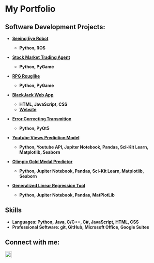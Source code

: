 <h1>My Portfolio 

<h2> Software Development Projects:</h2>

-  <b>[Seeing Eye Robot](https://github.com/samchristoph/ITCS-5150-Project)
    *  Python, ROS
 
-  <b>[Stock Market Trading Agent](https://github.com/Nick-Petruccelli/stockBot)
    *  Python, PyGame

-  <b>[RPG Rouglike](https://github.com/DungeonCrawlerProject/py-dungeon-crawler)
    *  Python, PyGame
  
-  <b>[BlackJack Web App](https://github.com/Nick-Petruccelli/Web-App-BlackJack)
    *  HTML, JavaScript, CSS
    * [Website](https://nick-petruccelli.github.io/Web-App-BlackJack/)
    
-  <b>[Error Correcting Transmition](https://github.com/Nick-Petruccelli/Error-Correcting-Transmition)
    * Python, PyQt5

- <b>[Youtube Views Prediction Model](https://github.com/Nick-Petruccelli/YT-Views-Prediction_Model)
  - Python, Youtube API, Jupiter Notebook, Pandas, Sci-Kit Learn, Matplotlib, Seaborn
 
- <b>[Olimpic Gold Medal Predictor](https://github.com/Nick-Petruccelli/Olimpic-Medal-Predicter)
  - Python, Jupiter Notebook, Pandas, Sci-Kit Learn, Matplotlib, Seaborn
    
- <b>[Generalized Linear Regression Tool](https://github.com/Nick-Petruccelli/Generalized-Linear-Regretion-Tool)</b>
  - Python, Jupiter Notebook, Pandas, MatPlotLib
  
<h2>Skills</h2>

  - Languages: Python, Java, C/C++, C#, JavaScript, HTML, CSS
  - Professional Software: git, GitHub, Microsoft Office, Google Suites

<h2> Connect with me:</h2>

[<img align="left" alt="JoshMadakor | LinkedIn" width="22px" src="https://cdn.jsdelivr.net/npm/simple-icons@v3/icons/linkedin.svg" />][linkedin]

[linkedin]: https://www.linkedin.com/in/nick-petruccelli-b8717625a/

